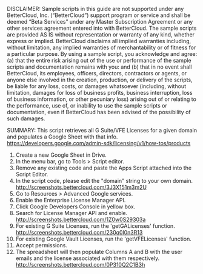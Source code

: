 DISCLAIMER: Sample scripts in this guide are not supported under any BetterCloud, Inc. (“BetterCloud”) support program or service and shall be deemed “Beta Services” under any Master Subscription Agreement or any other services agreement entered into with BetterCloud. The sample scripts are provided AS IS without representation or warranty of any kind, whether express or implied. BetterCloud disclaims all implied warranties including, without limitation, any implied warranties of merchantability or of fitness for a particular purpose. By using a sample script, you acknowledge and agree: (a) that the entire risk arising out of the use or performance of the sample scripts and documentation remains with you: and (b) that in no event shall BetterCloud, its employees, officers, directors, contractors or agents, or anyone else involved in the creation, production, or delivery of the scripts, be liable for any loss, costs, or damages whatsoever (including, without limitation, damages for loss of business profits, business interruption, loss of business information, or other pecuniary loss) arising out of or relating to the performance, use of, or inability to use the sample scripts or documentation, even if BetterCloud has been advised of the possibility of such damages.

SUMMARY: This script retrieves all G Suite/VFE Licenses for a given domain and populates a Google Sheet with that info. https://developers.google.com/admin-sdk/licensing/v1/how-tos/products

1) Create a new Google Sheet in Drive.
2) In the menu bar, go to Tools > Script editor.
3) Remove any existing code and paste the Apps Script attached into the Script Editor.
4) In the script code, please edit the "domain" string to your own domain. http://screenshots.bettercloud.com/3J3X151m3m2U
5) Go to Resources > Advanced Google services.
6) Enable the Enterprise License Manager API.
7) Click Google Developers Console in yellow box.
8) Search for License Manager API and enable. http://screenshots.bettercloud.com/1Z0w0S29303a
9) For existing G Suite Licenses, run the 'getGALicenses' function. http://screenshots.bettercloud.com/230q0l0n3R13
10) For existing Google Vault Licenses, run the 'getVFELicenses' function.
11) Accept permissions.
12) The spreadsheet will then populate Columns A and B with the user emails and the license associated with them respectively.
http://screenshots.bettercloud.com/0P310Q2C1B3h
